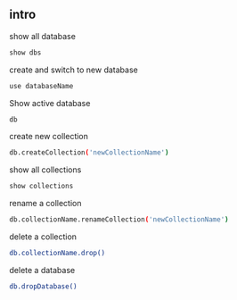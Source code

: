 ## intro

show all database
```sh
show dbs   
```

create and switch to new database
```sh
use databaseName
```

Show active database
```sh
db
```

create new collection
```sh
db.createCollection('newCollectionName')
```

show all collections
```sh
show collections
```

rename a collection
```sh
db.collectionName.renameCollection('newCollectionName')
```

delete a collection
```sh
db.collectionName.drop()
```

delete a database
```sh
db.dropDatabase()
```
